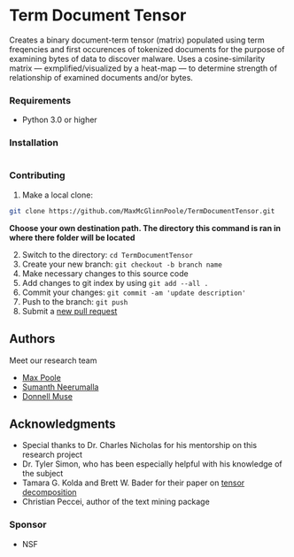 # Term Document Tensor

Creates a binary document-term tensor (matrix) populated using term freqencies and first occurences of tokenized documents for the purpose of examining bytes of data to discover malware. Uses a cosine-similarity matrix — exmplified/visualized by a heat-map — to determine strength of relationship of examined documents and/or bytes.

### Requirements

* Python 3.0 or higher


### Installation
```

```

### Contributing

1. Make a local clone: 
  ```sh
  git clone https://github.com/MaxMcGlinnPoole/TermDocumentTensor.git
  ```
  **Choose your own destination path. The directory this command is ran in where there folder will be located**

2. Switch to the directory: `cd TermDocumentTensor` 
3. Create your new branch: `git checkout -b branch name`
4. Make necessary changes to this source code
5. Add changes to git index by using `git add --all .`
6. Commit your changes: `git commit -am 'update description'`
7. Push to the branch: `git push`
8. Submit a [new pull request](https://github.com/MaxMcGlinnPoole/TermDocumentTensor/pull/new)


## Authors 
Meet our research team
* [Max Poole](https://github.com/MaxMcGlinnPoole)
* [Sumanth Neerumalla](https://github.com/sumanthneerumalla)
* [Donnell Muse](https://github.com/Donnell794)

## Acknowledgments

* Special thanks to Dr. Charles Nicholas for his mentorship on this research project
* Dr. Tyler Simon, who has been especially helpful with his knowledge of the subject
* Tamara G. Kolda and Brett W. Bader for their paper on [tensor decomposition](http://www.sandia.gov/~tgkolda/pubs/pubfiles/TensorReview.pdf) 
* Christian Peccei, author of the text mining package

### Sponsor

* NSF
